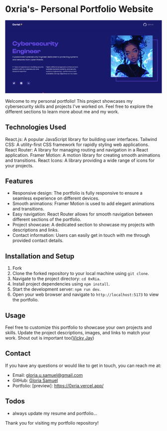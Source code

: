 # 0xria's- Personal Portfolio Website

![0xria's Portfolio Screenshot](/public/images/cover.png)

Welcome to my personal portfolio! This project showcases my cybersecurity skills and projects I've worked on. Feel free to explore the different sections to learn more about me and my work.

## Technologies Used

React.js: A popular JavaScript library for building user interfaces.
Tailwind CSS: A utility-first CSS framework for rapidly styling web applications.
React Router: A library for managing routing and navigation in a React application.
Framer Motion: A motion library for creating smooth animations and transitions.
React Icons: A library providing a wide range of icons for your projects.


## Features

- Responsive design: The portfolio is fully responsive to ensure a seamless experience on different devices.
- Smooth animations: Framer Motion is used to add elegant animations and transitions.
- Easy navigation: React Router allows for smooth navigation between different sections of the portfolio.
- Project showcase: A dedicated section to showcase my projects with descriptions and links.
- Contact information: Users can easily get in touch with me through provided contact details.

## Installation and Setup

1.  Fork
2.  Clone the forked repository to your local machine using `git clone`.
3.  Navigate to the project directory: `cd 0xRia`.
4.  Install project dependencies using `npm install`.
5.  Start the development server: `npm run dev`.
6.  Open your web browser and navigate to `http://localhost:5173` to view the portfolio.

## Usage

Feel free to customize this portfolio to showcase your own projects and skills. Update the project descriptions, images, and links to match your work. Shout out is important too([Vicky Jay](https://vickyjay.vercel.app/))

## Contact

If you have any questions or would like to get in touch, you can reach me at:

- Email: gloria.u.samuel@gmail.com
- GitHub: [Gloria Samuel](https://github.com/0xria)
- Portfolio: [preview]: https://0xria.vercel.app/

## Todos

- always update my resume and portfolio...

Thank you for visiting my portfolio repository!

